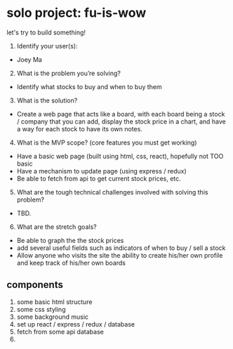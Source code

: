# solo project: fu-is-wow

let's try to build something!

1. Identify your user(s): 
- Joey Ma

2. What is the problem you’re solving?
- Identify what stocks to buy and when to buy them

3. What is the solution? 
- Create a web page that acts like a board, with each board being a stock / company that you can add, display the stock price in a chart, and have a way for each stock to have its own notes.

4. What is the MVP scope? (core features you must get working)
- Have a basic web page (built using html, css, react), hopefully not TOO basic
- Have a mechanism to update page (using express / redux)
- Be able to fetch from api to get current stock prices, etc. 

5. What are the tough technical challenges involved with solving this problem?
- TBD.

6. What are the stretch goals?
- Be able to graph the the stock prices
- add several useful fields such as indicators of when to buy / sell a stock
- Allow anyone who visits the site the ability to create his/her own profile and keep track of his/her own boards

## components

1. some basic html structure
2. some css styling
3. some background music
4. set up react / express / redux / database
5. fetch from some api database 
6. 